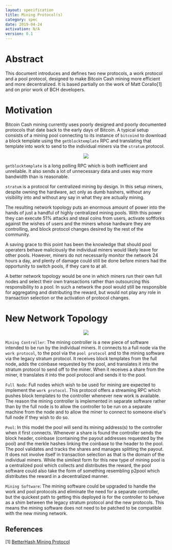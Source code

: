 ```yaml
---
layout: specification
title: Mining Protocol(s)
category: spec
date: 2019-04-24
activation: N/A
version: 0.1
---
```


Abstract
===============
This document introduces and defines two new protocols, a work protocol and a pool protocol, designed to make Bitcoin Cash mining
more efficient and more decentralized. It is based partially on the work of Matt Corallo[1] and on prior work of BCH developers.

Motivation
===============
Bitcoin Cash mining currently uses poorly designed and poorly documented protocols that date back to the early days of Bitcoin. A typical 
setup consists of a mining pool connecting to its instance of `bitcoind` to download a block template using the `getblocktemplate` RPC
and translating that template into work to send to the individual miners via the `stratum` protocol.

<p align="center"><img src="https://i.imgur.com/ToOmdZm.png"/></p>

`getblocktemplate` is a long polling RPC which is both inefficient and unreliable. It also sends a lot of unnecessary data and uses way
more bandwidth than is reasonable. 

`stratum` is a protocol for centralized mining by design. In this setup miners, despite owning the hardware, act only as dumb
hashers, without any visibility into and without any say in what they are actually mining. 

The resulting network topology puts an enormous amount of power into the hands of just a handful of highly centralized mining pools. With 
this power they can execute 51% attacks and steal coins from users, activate softforks against the wishes of users and the miners whose hardware 
they are controlling, and block protocol changes desired by the rest of the community. 

A saving grace to this point has been the knowledge that should pool operaters behave maliciously the individual miners would likely leave for
other pools. However, miners do not necessarily monitor the network 24 hours a day, and plenty of damage could still be done before miners had
the opportunity to switch pools, if they care to at all.

A better network topology would be one in which miners run their own full nodes and select their own transactions rather than outsourcing this
responsibility to a pool. In such a network the pool would still be responsible for aggregating and distributing the reward, but would not
play any role in transaction selection or the activation of protocol changes.

New Network Topology
===============
<p align="center"><img src="https://i.imgur.com/jHsQVL5.png"/></p>

`Mining Controller`: The mining controller is a new piece of software intended to be run by the individual miners. It connects to a full
node via the `work protocol`, to the pool via the `pool protocol` and to the mining software via the legacy stratum protocol. It receives block
templates from the full node, adds the coinbase requested by the pool, and translates it into the stratum protocol to send off to the miner.
When it receives a share from the miner, it translates it into the pool protocol and sends it to the pool.

`Full Node`: Full nodes which wish to be used for mining are expected to implement the `work protocol`. This protocol offers a streaming RPC which
pushes block templates to the controller whenever new work is available. The reason the mining controller is implemented in separate software rather 
than by the full node is to allow the controller to be run on a separate machine from the node and to allow the miner to connect to someone else's
full node if they wish to do so.

`Pool`: In this model the pool will send its mining address(s) to the controller when it first connects. Whenever a share is found the controller sends 
the block header, coinbase (containing the payout addresses requested by the pool) and the merkle hashes linking the coinbase to the header to the pool. 
The pool validates and tracks the shares and manages splitting the payout. It does not involve itself in transaction selection as that is the domain
of the individual miners. While the similest form for this new type of mining pool is a centralized pool which collects and distributes the reward, the
pool software could also take the form of something resembling p2pool which distributes the reward in a decentralized manner.

`Mining Software`: The mining software could be upgraded to handle the work and pool protocols and eliminate the need for a separate controller, 
but the quickest path to getting this deployed is for the controller to behave as a shim between the legacy stratum protocol and the new protocols. 
This means the mining software does not need to be patched to be compatible with the new mining network.

## References
[1] [BetterHash Mining Protocol](https://github.com/TheBlueMatt/bips/blob/betterhash/bip-XXXX.mediawiki#Abstract)
